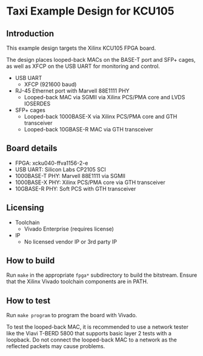# Taxi Example Design for KCU105

## Introduction

This example design targets the Xilinx KCU105 FPGA board.

The design places looped-back MACs on the BASE-T port and SFP+ cages, as well as XFCP on the USB UART for monitoring and control.

*  USB UART
    *  XFCP (921600 baud)
*  RJ-45 Ethernet port with Marvell 88E1111 PHY
    *  Looped-back MAC via SGMII via Xilinx PCS/PMA core and LVDS IOSERDES
*  SFP+ cages
    *  Looped-back 1000BASE-X via Xilinx PCS/PMA core and GTH transceiver
    *  Looped-back 10GBASE-R MAC via GTH transceiver

## Board details

*  FPGA: xcku040-ffva1156-2-e
*  USB UART: Silicon Labs CP2105 SCI
*  1000BASE-T PHY: Marvell 88E1111 via SGMII
*  1000BASE-X PHY: Xilinx PCS/PMA core via GTH transceiver
*  10GBASE-R PHY: Soft PCS with GTH transceiver

## Licensing

*  Toolchain
    *  Vivado Enterprise (requires license)
*  IP
    *  No licensed vendor IP or 3rd party IP

## How to build

Run `make` in the appropriate `fpga*` subdirectory to build the bitstream.  Ensure that the Xilinx Vivado toolchain components are in PATH.

## How to test

Run `make program` to program the board with Vivado.

To test the looped-back MAC, it is recommended to use a network tester like the Viavi T-BERD 5800 that supports basic layer 2 tests with a loopback.  Do not connect the looped-back MAC to a network as the reflected packets may cause problems.
